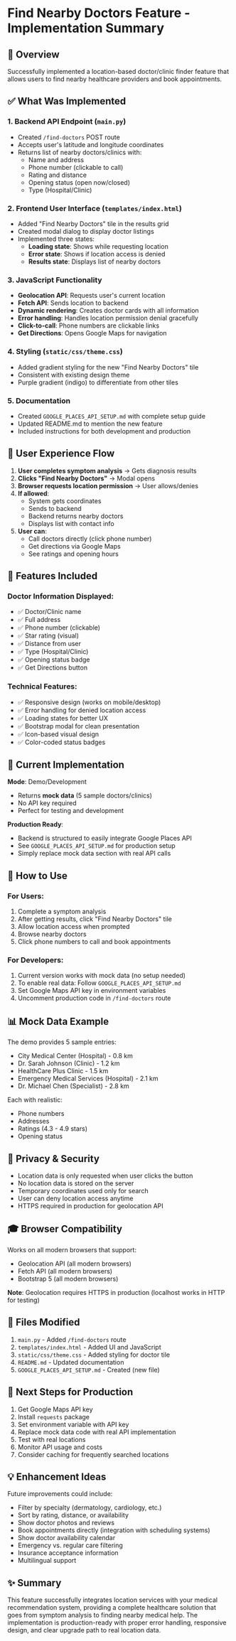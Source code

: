 # Find Nearby Doctors Feature - Implementation Summary

## 🎯 Overview
Successfully implemented a location-based doctor/clinic finder feature that allows users to find nearby healthcare providers and book appointments.

## ✅ What Was Implemented

### 1. **Backend API Endpoint** (`main.py`)
- Created `/find-doctors` POST route
- Accepts user's latitude and longitude coordinates
- Returns list of nearby doctors/clinics with:
  - Name and address
  - Phone number (clickable to call)
  - Rating and distance
  - Opening status (open now/closed)
  - Type (Hospital/Clinic)

### 2. **Frontend User Interface** (`templates/index.html`)
- Added "Find Nearby Doctors" tile in the results grid
- Created modal dialog to display doctor listings
- Implemented three states:
  - **Loading state**: Shows while requesting location
  - **Error state**: Shows if location access is denied
  - **Results state**: Displays list of nearby doctors

### 3. **JavaScript Functionality**
- **Geolocation API**: Requests user's current location
- **Fetch API**: Sends location to backend
- **Dynamic rendering**: Creates doctor cards with all information
- **Error handling**: Handles location permission denial gracefully
- **Click-to-call**: Phone numbers are clickable links
- **Get Directions**: Opens Google Maps for navigation

### 4. **Styling** (`static/css/theme.css`)
- Added gradient styling for the new "Find Nearby Doctors" tile
- Consistent with existing design theme
- Purple gradient (indigo) to differentiate from other tiles

### 5. **Documentation**
- Created `GOOGLE_PLACES_API_SETUP.md` with complete setup guide
- Updated README.md to mention the new feature
- Included instructions for both development and production

## 🎨 User Experience Flow

1. **User completes symptom analysis** → Gets diagnosis results
2. **Clicks "Find Nearby Doctors"** → Modal opens
3. **Browser requests location permission** → User allows/denies
4. **If allowed**: 
   - System gets coordinates
   - Sends to backend
   - Backend returns nearby doctors
   - Displays list with contact info
5. **User can**:
   - Call doctors directly (click phone number)
   - Get directions via Google Maps
   - See ratings and opening hours

## 📱 Features Included

### Doctor Information Displayed:
- ✅ Doctor/Clinic name
- ✅ Full address
- ✅ Phone number (clickable)
- ✅ Star rating (visual)
- ✅ Distance from user
- ✅ Type (Hospital/Clinic)
- ✅ Opening status badge
- ✅ Get Directions button

### Technical Features:
- ✅ Responsive design (works on mobile/desktop)
- ✅ Error handling for denied location access
- ✅ Loading states for better UX
- ✅ Bootstrap modal for clean presentation
- ✅ Icon-based visual design
- ✅ Color-coded status badges

## 🔧 Current Implementation

**Mode**: Demo/Development
- Returns **mock data** (5 sample doctors/clinics)
- No API key required
- Perfect for testing and development

**Production Ready**: 
- Backend is structured to easily integrate Google Places API
- See `GOOGLE_PLACES_API_SETUP.md` for production setup
- Simply replace mock data section with real API calls

## 🚀 How to Use

### For Users:
1. Complete a symptom analysis
2. After getting results, click "Find Nearby Doctors" tile
3. Allow location access when prompted
4. Browse nearby doctors
5. Click phone numbers to call and book appointments

### For Developers:
1. Current version works with mock data (no setup needed)
2. To enable real data: Follow `GOOGLE_PLACES_API_SETUP.md`
3. Set Google Maps API key in environment variables
4. Uncomment production code in `/find-doctors` route

## 📊 Mock Data Example

The demo provides 5 sample entries:
- City Medical Center (Hospital) - 0.8 km
- Dr. Sarah Johnson (Clinic) - 1.2 km  
- HealthCare Plus Clinic - 1.5 km
- Emergency Medical Services (Hospital) - 2.1 km
- Dr. Michael Chen (Specialist) - 2.8 km

Each with realistic:
- Phone numbers
- Addresses
- Ratings (4.3 - 4.9 stars)
- Opening status

## 🔐 Privacy & Security

- Location data is only requested when user clicks the button
- No location data is stored on the server
- Temporary coordinates used only for search
- User can deny location access anytime
- HTTPS required in production for geolocation API

## 🎓 Browser Compatibility

Works on all modern browsers that support:
- Geolocation API (all modern browsers)
- Fetch API (all modern browsers)
- Bootstrap 5 (all modern browsers)

**Note**: Geolocation requires HTTPS in production (localhost works in HTTP for testing)

## 📝 Files Modified

1. `main.py` - Added `/find-doctors` route
2. `templates/index.html` - Added UI and JavaScript
3. `static/css/theme.css` - Added styling for doctor tile
4. `README.md` - Updated documentation
5. `GOOGLE_PLACES_API_SETUP.md` - Created (new file)

## 🔄 Next Steps for Production

1. Get Google Maps API key
2. Install `requests` package
3. Set environment variable with API key
4. Replace mock data code with real API implementation
5. Test with real locations
6. Monitor API usage and costs
7. Consider caching for frequently searched locations

## 💡 Enhancement Ideas

Future improvements could include:
- Filter by specialty (dermatology, cardiology, etc.)
- Sort by rating, distance, or availability
- Show doctor photos and reviews
- Book appointments directly (integration with scheduling systems)
- Show doctor availability calendar
- Emergency vs. regular care filtering
- Insurance acceptance information
- Multilingual support

## ✨ Summary

This feature successfully integrates location services with your medical recommendation system, providing a complete healthcare solution that goes from symptom analysis to finding nearby medical help. The implementation is production-ready with proper error handling, responsive design, and clear upgrade path to real location data.
